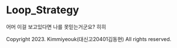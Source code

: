 # Loop_Strategy
어머 이걸 보고있다면 나를 못믿는거군요? 히히

Copyright 2023. Kimmiyeouk(대신고20401김동현) All rights reserved.
